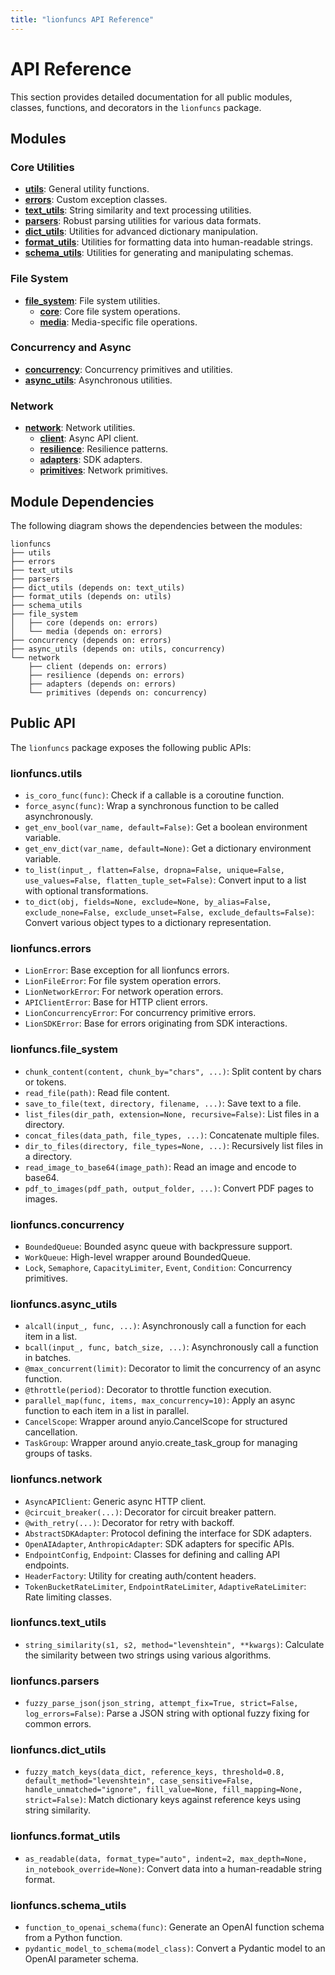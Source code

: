 ```yaml
---
title: "lionfuncs API Reference"
---
```


# API Reference

This section provides detailed documentation for all public modules, classes,
functions, and decorators in the `lionfuncs` package.

## Modules

### Core Utilities

- [**utils**](utils.md): General utility functions.
- [**errors**](errors.md): Custom exception classes.
- [**text_utils**](text_utils.md): String similarity and text processing utilities.
- [**parsers**](parsers.md): Robust parsing utilities for various data formats.
- [**dict_utils**](dict_utils.md): Utilities for advanced dictionary manipulation.
- [**format_utils**](format_utils.md): Utilities for formatting data into human-readable strings.
- [**schema_utils**](schema_utils.md): Utilities for generating and manipulating schemas.

### File System

- [**file_system**](file_system/index.md): File system utilities.
  - [**core**](file_system/core.md): Core file system operations.
  - [**media**](file_system/media.md): Media-specific file operations.

### Concurrency and Async

- [**concurrency**](concurrency.md): Concurrency primitives and utilities.
- [**async_utils**](async_utils.md): Asynchronous utilities.

### Network

- [**network**](network/index.md): Network utilities.
  - [**client**](network/client.md): Async API client.
  - [**resilience**](network/resilience.md): Resilience patterns.
  - [**adapters**](network/adapters.md): SDK adapters.
  - [**primitives**](network/primitives.md): Network primitives.

## Module Dependencies

The following diagram shows the dependencies between the modules:

```
lionfuncs
├── utils
├── errors
├── text_utils
├── parsers
├── dict_utils (depends on: text_utils)
├── format_utils (depends on: utils)
├── schema_utils
├── file_system
│   ├── core (depends on: errors)
│   └── media (depends on: errors)
├── concurrency (depends on: errors)
├── async_utils (depends on: utils, concurrency)
└── network
    ├── client (depends on: errors)
    ├── resilience (depends on: errors)
    ├── adapters (depends on: errors)
    └── primitives (depends on: concurrency)
```

## Public API

The `lionfuncs` package exposes the following public APIs:

### lionfuncs.utils

- `is_coro_func(func)`: Check if a callable is a coroutine function.
- `force_async(func)`: Wrap a synchronous function to be called asynchronously.
- `get_env_bool(var_name, default=False)`: Get a boolean environment variable.
- `get_env_dict(var_name, default=None)`: Get a dictionary environment variable.
- `to_list(input_, flatten=False, dropna=False, unique=False, use_values=False, flatten_tuple_set=False)`:
  Convert input to a list with optional transformations.
- `to_dict(obj, fields=None, exclude=None, by_alias=False, exclude_none=False, exclude_unset=False, exclude_defaults=False)`:
  Convert various object types to a dictionary representation.

### lionfuncs.errors

- `LionError`: Base exception for all lionfuncs errors.
- `LionFileError`: For file system operation errors.
- `LionNetworkError`: For network operation errors.
- `APIClientError`: Base for HTTP client errors.
- `LionConcurrencyError`: For concurrency primitive errors.
- `LionSDKError`: Base for errors originating from SDK interactions.

### lionfuncs.file_system

- `chunk_content(content, chunk_by="chars", ...)`: Split content by chars or
  tokens.
- `read_file(path)`: Read file content.
- `save_to_file(text, directory, filename, ...)`: Save text to a file.
- `list_files(dir_path, extension=None, recursive=False)`: List files in a
  directory.
- `concat_files(data_path, file_types, ...)`: Concatenate multiple files.
- `dir_to_files(directory, file_types=None, ...)`: Recursively list files in a
  directory.
- `read_image_to_base64(image_path)`: Read an image and encode to base64.
- `pdf_to_images(pdf_path, output_folder, ...)`: Convert PDF pages to images.

### lionfuncs.concurrency

- `BoundedQueue`: Bounded async queue with backpressure support.
- `WorkQueue`: High-level wrapper around BoundedQueue.
- `Lock`, `Semaphore`, `CapacityLimiter`, `Event`, `Condition`: Concurrency
  primitives.

### lionfuncs.async_utils

- `alcall(input_, func, ...)`: Asynchronously call a function for each item in a
  list.
- `bcall(input_, func, batch_size, ...)`: Asynchronously call a function in
  batches.
- `@max_concurrent(limit)`: Decorator to limit the concurrency of an async
  function.
- `@throttle(period)`: Decorator to throttle function execution.
- `parallel_map(func, items, max_concurrency=10)`: Apply an async function to
  each item in a list in parallel.
- `CancelScope`: Wrapper around anyio.CancelScope for structured cancellation.
- `TaskGroup`: Wrapper around anyio.create_task_group for managing groups of
  tasks.

### lionfuncs.network

- `AsyncAPIClient`: Generic async HTTP client.
- `@circuit_breaker(...)`: Decorator for circuit breaker pattern.
- `@with_retry(...)`: Decorator for retry with backoff.
- `AbstractSDKAdapter`: Protocol defining the interface for SDK adapters.
- `OpenAIAdapter`, `AnthropicAdapter`: SDK adapters for specific APIs.
- `EndpointConfig`, `Endpoint`: Classes for defining and calling API endpoints.
- `HeaderFactory`: Utility for creating auth/content headers.
- `TokenBucketRateLimiter`, `EndpointRateLimiter`, `AdaptiveRateLimiter`: Rate
  limiting classes.

### lionfuncs.text_utils

- `string_similarity(s1, s2, method="levenshtein", **kwargs)`: Calculate the similarity between two strings using various algorithms.

### lionfuncs.parsers

- `fuzzy_parse_json(json_string, attempt_fix=True, strict=False, log_errors=False)`: Parse a JSON string with optional fuzzy fixing for common errors.

### lionfuncs.dict_utils

- `fuzzy_match_keys(data_dict, reference_keys, threshold=0.8, default_method="levenshtein", case_sensitive=False, handle_unmatched="ignore", fill_value=None, fill_mapping=None, strict=False)`: Match dictionary keys against reference keys using string similarity.

### lionfuncs.format_utils

- `as_readable(data, format_type="auto", indent=2, max_depth=None, in_notebook_override=None)`: Convert data into a human-readable string format.

### lionfuncs.schema_utils

- `function_to_openai_schema(func)`: Generate an OpenAI function schema from a Python function.
- `pydantic_model_to_schema(model_class)`: Convert a Pydantic model to an OpenAI parameter schema.
